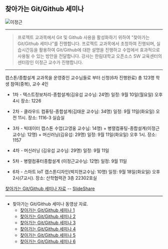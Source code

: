 ## 찾아가는 Git/Github 세미나
![이정근](https://github.com/Hallym-OpenSourceSW/Hallym-OpenSourceSW.github.io/blob/master/img/gitSeminar.png)

*  *  *

> 프로젝트 교과목에서 Git 및 Github 사용을 활성화하기 위하여 "찾아가는 Git/Github 세미나"를 진행합니다.
> 프로젝트 교과목에서 초청하여 진행되며, 실습시간등을 활용하여 Git/Github에 대한 설명을 진행하고 수업에서 효과적으로 사용될 수 있는 방안을 전달합니다.
> 강사는 한림대학교 오픈소스 SW 교육센터의 센터장인 이정근 교수가 진행합니다.

*  *  *

캡스톤/종합설계 교과목을 운영중인 교수님들로 부터 신청(6차 진행완료)
총 123명 학생 참여(중복), 교수 4인

* 1차 - 텍스트정보처리-종합설계(김유섭 교수님: 24명)
일정: 9월 10일(월요일) 오후 4시
장소: 1226

* 2차 - 클라우드 컴퓨팅-종합설계(김태운 교수님: 34명)
일정: 9월 11일(화요일) 오전 11시.
장소: 1116-3 실습실

* 3차 - 빅데이터 캡스톤 수업(고영웅 교수님: 14명) + 병렬컴퓨팅-종합설계(이정근 교수님: 12명) + 머신러닝(김유섭: 29명)
일정: 9월 11일(화요일) 오후 1시.
장소: 1157

* 4차 - 머신러닝 (김유섭 교수님: 29명)
일정: 9월 11일

* 5차 - 병렬컴퓨터종합설계 (이정근교수님: 12명)
일정: 9월 11일

* 6차 -  스마트 IoT 캡스톤디자인(박지현교수님: 10명)
일정: 9월 18일(화요일) 오후 2시(7교시).
장소: 산학협력관 3층 22302호실



[찾아가는 Git/Github 세미나 자료](https://github.com/Hallym-OpenSourceSW/Hallym-OpenSourceSW.github.io/blob/master/Sub_menu/GitSeminar.pdf) -- [SlideShare](https://www.slideshare.net/jeonggunlee/gitgithub-seminar)

*  *  *

* 찾아가는 Git/Github 세미나 동영상 자료.
    - [찾아가는 Git/Github 세미나 1](https://www.youtube.com/watch?v=vbLNkYJX1uk&t=60s)
    - [찾아가는 Git/Github 세미나 2](https://www.youtube.com/watch?v=iJp-bnSnoS8&t=614s)
    - [찾아가는 Git/Github 세미나 3](https://www.youtube.com/watch?v=ttNG9Eu3Tx0&t=4s)
    - [찾아가는 Git/Github 세미나 4](https://www.youtube.com/watch?v=Qu1K2R8FIBA&t=5s)
    - [찾아가는 Git/Github 세미나 5](https://www.youtube.com/watch?v=RCHHmbhcIow&t=2s)
    - [찾아가는 Git/Github 세미나 6](https://www.youtube.com/watch?v=JRZ76ndkV7Q&t=25s) 
